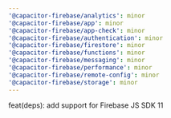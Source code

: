 ```yaml
---
'@capacitor-firebase/analytics': minor
'@capacitor-firebase/app': minor
'@capacitor-firebase/app-check': minor
'@capacitor-firebase/authentication': minor
'@capacitor-firebase/firestore': minor
'@capacitor-firebase/functions': minor
'@capacitor-firebase/messaging': minor
'@capacitor-firebase/performance': minor
'@capacitor-firebase/remote-config': minor
'@capacitor-firebase/storage': minor
---
```


feat(deps): add support for Firebase JS SDK 11
